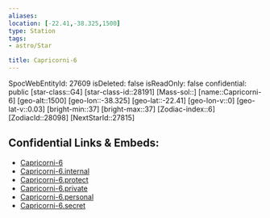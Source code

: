 ```yaml
---
aliases: 
location: [-22.41,-38.325,1500]
type: Station
tags:
- astro/Star

title: Capricorni-6
---
```

SpocWebEntityId: 27609
isDeleted: false
isReadOnly: false
confidential: public
[star-class::G4]
[star-class-id::28191]
[Mass-sol::]
[name::Capricorni-6]
[geo-alt::1500]
[geo-lon::-38.325]
[geo-lat::-22.41]
[geo-lon-v::0]
[geo-lat-v::0.03]
[bright-min::37]
[bright-max::37]
[Zodiac-index::6]
[ZodiacId::28098]
[NextStarId::27815]



## Confidential Links & Embeds: 
- [Capricorni-6](../../../_public/astro/Star/Capricorni-6.md) 
- [Capricorni-6.internal](../../../_internal/astro/Star/Capricorni-6.internal.md) 
- [Capricorni-6.protect](../../../_protect/astro/Star/Capricorni-6.protect.md) 
- [Capricorni-6.private](../../../_private/astro/Star/Capricorni-6.private.md) 
- [Capricorni-6.personal](../../../_personal/astro/Star/Capricorni-6.personal.md) 
- [Capricorni-6.secret](../../../_secret/astro/Star/Capricorni-6.secret.md)

